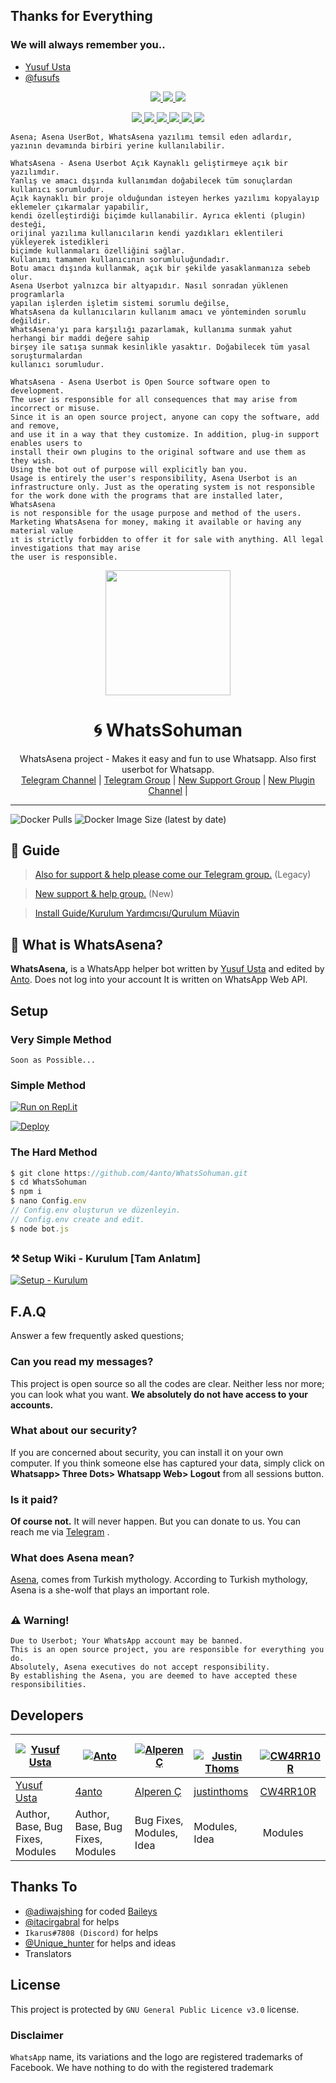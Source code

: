 ## Thanks for Everything 
### We will always remember you..

- [Yusuf Usta](https://github.com/yusufusta)
- [@fusufs](https://t.me/fusufs)

<p align="center">
  <a href="https://github.com/4anto/WhatsSohuman/fork">
    <img src="https://img.shields.io/github/forks/4anto/WhatsSohuman?label=Fork&style=social">
    
  </a>
  <a href="https://github.com/4anto/WhatsSohuman/stargazers">
    <img src="https://img.shields.io/github/stars/4anto/WhatsSohuman?style=social">
  </a>
  <a href="https://github.com/4anto/WhatsSohuman/commits/master">
    <img src="https://img.shields.io/github/commit-activity/m/4anto/WhatsSohuman?style=social">
  </a>
</p>

<p align="center">
  <a href="httsp://github.com/4anto/WhatsSohuman">
    <img src="https://img.shields.io/github/repo-size/4anto/WhatsSohuman?color=purple&label=Repo%20Size&style=plastic">

  </a>
  <a href="httsp://github.com/4anto/WhatsSohuman">
    <img src="https://img.shields.io/codefactor/grade/github/4anto/WhatsSohumam?color=purple&label=Code%20Quality&style=plastic">

  </a>
  <a href="https://github.com/4anto/WhatsSohuman/blob/master/LICENSE">
    <img src="https://img.shields.io/github/license/4anto/WhatsSohuman?color=purple&label=Lisance&style=plastic">

  </a>
  <a href="https://github.com/4anto/WhatsSohuman">
    <img src="https://img.shields.io/github/languages/top/4anto/WhatsSohuman?color=purple&label=Javascript&style=plastic">

  </a>
  <a href="https://github.com/4anto">
    <img src="https://img.shields.io/static/v1?label=Author&message=Thiccy&color=purple&style=plastic">

  </a>
  <a href="https://t.me/sohuman">
    <img src="https://img.shields.io/badge/Telegram-sohuman%20Remaster-purple&style=plastic">

  </a>
</p>

```
Asena; Asena UserBot, WhatsAsena yazılımı temsil eden adlardır, yazının devamında birbiri yerine kullanılabilir.

WhatsAsena - Asena Userbot Açık Kaynaklı geliştirmeye açık bir yazılımdır. 
Yanlış ve amacı dışında kullanımdan doğabilecek tüm sonuçlardan kullanıcı sorumludur. 
Açık kaynaklı bir proje olduğundan isteyen herkes yazılımı kopyalayıp eklemeler çıkarmalar yapabilir,
kendi özelleştirdiği biçimde kullanabilir. Ayrıca eklenti (plugin) desteği, 
orijinal yazılıma kullanıcıların kendi yazdıkları eklentileri yükleyerek istedikleri 
biçimde kullanmaları özelliğini sağlar.
Kullanımı tamamen kullanıcının sorumluluğundadır.
Botu amacı dışında kullanmak, açık bir şekilde yasaklanmanıza sebeb olur.
Asena Userbot yalnızca bir altyapıdır. Nasıl sonradan yüklenen programlarla 
yapılan işlerden işletim sistemi sorumlu değilse, 
WhatsAsena da kullanıcıların kullanım amacı ve yönteminden sorumlu değildir.
WhatsAsena'yı para karşılığı pazarlamak, kullanıma sunmak yahut herhangi bir maddi değere sahip
birşey ile satışa sunmak kesinlikle yasaktır. Doğabilecek tüm yasal soruşturmalardan
kullanıcı sorumludur.

WhatsAsena - Asena Userbot is Open Source software open to development. 
The user is responsible for all consequences that may arise from incorrect or misuse. 
Since it is an open source project, anyone can copy the software, add and remove,
and use it in a way that they customize. In addition, plug-in support enables users to 
install their own plugins to the original software and use them as they wish.
Using the bot out of purpose will explicitly ban you.
Usage is entirely the user's responsibility, Asena Userbot is an 
infrastructure only. Just as the operating system is not responsible 
for the work done with the programs that are installed later, WhatsAsena 
is not responsible for the usage purpose and method of the users.
Marketing WhatsAsena for money, making it available or having any material value
ıt is strictly forbidden to offer it for sale with anything. All legal investigations that may arise
the user is responsible.
```

<div align="center">
  <img src="https://i.resmim.net/KyEz7.jpg" width="200" height="200">
  <h1>🌀 WhatsSohuman</h1>
</div>
<p align="center">
    WhatsAsena project - Makes it easy and fun to use Whatsapp. Also first userbot for Whatsapp.
    <br>
        <a href="https://t.me/sohuman">Telegram Channel</a> |
        <a href="https://t.me/sohuman">Telegram Group</a> |
        <a href="https://t.me/sohuman">New Support Group</a> |
        <a href="https://t.me/sohuman">New Plugin Channel</a> |
    <br>
</p>

----
![Docker Pulls](https://img.shields.io/docker/pulls/fusuf/whatsasena?style=flat-square) ![Docker Image Size (latest by date)](https://img.shields.io/docker/image-size/fusuf/whatsasena?style=flat-square)

## 📢 Guide
> [Also for support & help please come our Telegram group.](https://t.me/sohuman) (Legacy)

> [New support & help group.](https://t.me/sohuman) (New)

> [Install Guide/Kurulum Yardımcısı/Qurulum Müavin](https://github.com/4anto/WhatsSohuman/wiki)

## 🔎 What is WhatsAsena?
**WhatsAsena,** is a WhatsApp helper bot written by [Yusuf Usta](https://github.com/Quiec) and edited by [Anto](https://github.com/4anto). Does not log into your account It is written on WhatsApp Web API.

## Setup
### Very Simple Method
`Soon as Possible...`

### Simple Method

[![Run on Repl.it](https://repl.it/badge/github/4anto/WhatsSohuman)](https://replit.com/@ant00y/Sohuaman-QR-WHATSAPP?v=1)

[![Deploy](https://www.herokucdn.com/deploy/button.svg)](https://heroku.com/deploy?template=https://github.com/4anto/WhatsSohuman)

### The Hard Method
```js
$ git clone https://github.com/4anto/WhatsSohuman.git
$ cd WhatsSohuman
$ npm i
$ nano Config.env
// Config.env oluşturun ve düzenleyin.
// Config.env create and edit.
$ node bot.js
```

##

### ⚒️ Setup Wiki - Kurulum [Tam Anlatım]
[![Setup - Kurulum](https://img.icons8.com/clouds/300/000000/settings.png)](https://github.com/4anto/WhatsSohuman/wiki)

##

## F.A.Q
Answer a few frequently asked questions;
### Can you read my messages?
This project is open source so all the codes are clear. Neither less nor more; you can look what you want. **We absolutely do not have access to your accounts.**

### What about our security?
If you are concerned about security, you can install it on your own computer. If you think someone else has captured your data, simply click on **Whatsapp> Three Dots> Whatsapp Web> Logout** from all sessions button.

### Is it paid?
**Of course not.** It will never happen. But you can donate to us. You can reach me via [Telegram](https://t.me/fusuf) .

### What does Asena mean?
[Asena](https://tr.wikipedia.org/wiki/Asena), comes from Turkish mythology. According to Turkish mythology, Asena is a she-wolf that plays an important role.

##

### ⚠️ Warning! 
```
Due to Userbot; Your WhatsApp account may be banned.
This is an open source project, you are responsible for everything you do. 
Absolutely, Asena executives do not accept responsibility.
By establishing the Asena, you are deemed to have accepted these responsibilities.
```

## Developers

[![Yusuf Usta](https://github.com/yusufusta.png?size=100)](https://quiec.tech) | [![Anto](https://github.com/4anto.png?size=100)](https://github.com/4anto) | [![Alperen Ç](https://github.com/xacnio.png?size=100)](https://github.com/xacnio) | [![Justin Thoms](https://github.com/justinthoms.png?size=100)](https://github.com/justinthoms) | [![CW4RR10R](https://github.com/CW4RR10R.png?size=100)](https://github.com/CW4RR10R)
----|----|----|----|----
[Yusuf Usta](https://t.me/fusufs) | [4anto](https://github.com/4anto) | [Alperen Ç](https://t.me/xacnio) | [justinthoms](https://t.me/Mr_justinthomas) | [CW4RR10R](https://github.com/CW4RR10R)
Author, Base, Bug Fixes, Modules | Author, Base, Bug Fixes, Modules | Bug Fixes, Modules, Idea | Modules, Idea | Modules

## Thanks To
- [@adiwajshing](https://github.com/adiwajshing) for coded [Baileys](https://github.com/adiwajshing/Baileys) 
- [@itacirgabral](https://github.com/itacirgabral) for helps
- `Ikarus#7808 (Discord)` for helps
- [@Unique_hunter](https://t.me/Unique_hunter) for helps and ideas
- Translators

## License
This project is protected by `GNU General Public Licence v3.0` license.

### Disclaimer
`WhatsApp` name, its variations and the logo are registered trademarks of Facebook. We have nothing to do with the registered trademark
